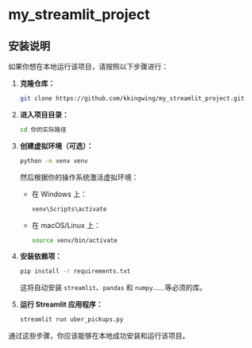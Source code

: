 # my_streamlit_project


## 安装说明

如果你想在本地运行该项目，请按照以下步骤进行：

1. **克隆仓库：**
    ```bash
    git clone https://github.com/kkingwing/my_streamlit_project.git
    ```

1. **进入项目目录：**
    ```bash
    cd 你的实际路径
    ```

2. **创建虚拟环境（可选）：**
    ```bash
    python -m venv venv
    ```

    然后根据你的操作系统激活虚拟环境：
    - 在 Windows 上：
      ```bash
      venv\Scripts\activate
      ```
    - 在 macOS/Linux 上：
      ```bash
      source venv/bin/activate
      ```

3. **安装依赖项：**
    ```bash
    pip install -r requirements.txt
    ```

    这将自动安装 `streamlit`、`pandas` 和 `numpy`……等必须的库。


4. **运行 Streamlit 应用程序：**
    ```bash
    streamlit run uber_pickups.py
    ```

通过这些步骤，你应该能够在本地成功安装和运行该项目。
